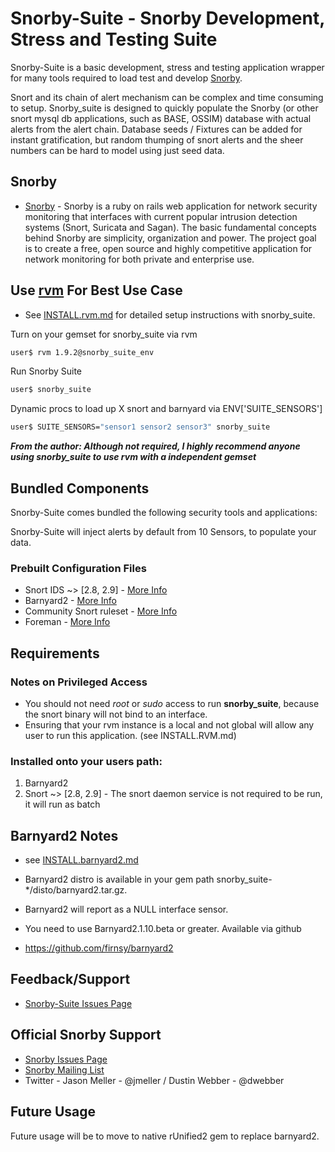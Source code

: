 # Snorby-Suite - Snorby Development, Stress and Testing Suite
Snorby-Suite is a basic development, stress and testing application wrapper for many tools required
to load test and develop [Snorby](https://github.com/Snorby/snorby). 

Snort and its chain of alert mechanism can be complex and time consuming to setup. Snorby_suite is designed
to quickly populate the Snorby (or other snort mysql db applications, such as BASE, OSSIM) database with actual
alerts from the alert chain. Database seeds / Fixtures can be added for instant gratification, but random thumping of 
snort alerts and the sheer numbers can be hard to model using just seed data.

## Snorby
* [Snorby](https://github.com/Snorby/snorby) - Snorby is a ruby on rails web application for network security monitoring that interfaces with current popular intrusion detection systems (Snort, Suricata and Sagan). The basic fundamental concepts behind Snorby are simplicity, organization and power. The project goal is to create a free, open source and highly competitive application for network monitoring for both private and enterprise use.

## Use [rvm](http://beginrescueend.com/) For Best Use Case
* See [INSTALL.rvm.md](snorby_suite/blob/master/INSTALL.rvm.md) for detailed setup instructions with snorby_suite.

Turn on your gemset for snorby_suite via rvm 

```bash
user$ rvm 1.9.2@snorby_suite_env
```

Run Snorby Suite

```bash
user$ snorby_suite 
```

Dynamic procs to load up X snort and barnyard via ENV['SUITE_SENSORS']

```bash
user$ SUITE_SENSORS="sensor1 sensor2 sensor3" snorby_suite
```

***From the author: Although not required, I highly recommend anyone using snorby_suite to use rvm with a independent gemset***

## Bundled Components
Snorby-Suite comes bundled the following security tools and applications:

Snorby-Suite will inject alerts by default from 10 Sensors, to populate your data.

### Prebuilt Configuration Files
* Snort IDS ~> [2.8, 2.9] - [More Info](http://www.snort.org/)
* Barnyard2 - [More Info](http://www.securixlive.com/barnyard2/index.php)
* Community Snort ruleset - [More Info](http://www.snort.org/snort-rules/?#rules)
* Foreman - [More Info](https://github.com/ddollar/foreman)

## Requirements

### Notes on Privileged Access
* You should not need *root* or *sudo* access to run **snorby_suite**, because the snort binary will not bind to an interface.
* Ensuring that your rvm instance is a local and not global will allow any user to run this application. (see INSTALL.RVM.md)

### Installed onto your users path: 

1. Barnyard2 
2. Snort ~> [2.8, 2.9] - The snort daemon service is not required to be run, it will run as batch

## Barnyard2 Notes
* see [INSTALL.barnyard2.md](snorby_suite/blob/master/INSTALL.barnyard2.md)
* Barnyard2 distro is available in your gem path snorby_suite-*/disto/barnyard2.tar.gz.
* Barnyard2 will report as a NULL interface sensor.

* You need to use Barnyard2.1.10.beta or greater. Available via github 
 - https://github.com/firnsy/barnyard2

## Feedback/Support
* [Snorby-Suite Issues Page](snorby-suite/issues)

## Official Snorby Support
* [Snorby Issues Page](https://github.com/Snorby/snorby/issues)
* [Snorby Mailing List](http://groups.google.com/group/snorby)
* Twitter - Jason Meller - @jmeller / Dustin Webber - @dwebber

## Future Usage

Future usage will be to move to native rUnified2 gem to replace barnyard2.

